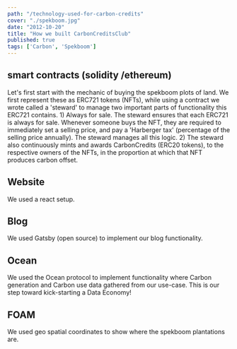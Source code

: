 ```yaml
---
path: "/technology-used-for-carbon-credits"
cover: "./spekboom.jpg"
date: "2012-10-20"
title: "How we built CarbonCreditsClub"
published: true
tags: ['Carbon', 'Spekboom']
---
```


## smart contracts (solidity /ethereum)
Let's first start with the mechanic of buying the spekboom plots of land. We first represent these as ERC721 tokens (NFTs), while using a contract we wrote called a 'steward' to manage two important parts of functionality this ERC721 contains. 1) Always for sale. The steward ensures that each ERC721 is always for sale. Whenever someone buys the NFT, they are required to immediately set a selling price, and pay a 'Harberger tax' (percentage of the selling price annually). The steward manages all this logic. 2) The steward also continuously mints and awards CarbonCredits (ERC20 tokens), to the respective owners of the NFTs, in the proportion at which that NFT produces carbon offset.

## Website 
We used a react setup.

## Blog 
We used Gatsby (open source) to implement our blog functionality.

## Ocean 
We used the Ocean protocol to implement functionality where Carbon generation and Carbon use data gathered from our use-case. This is our step toward kick-starting a Data Economy!

## FOAM 
We used geo spatial coordinates to show where the spekboom plantations are. 